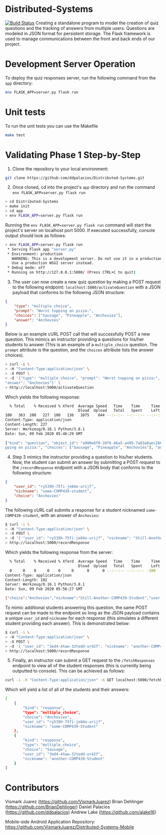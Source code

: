 # Distributed-Systems
[![Build Status](https://travis-ci.com/alake16/Distributed-Systems.svg?branch=master)](https://travis-ci.com/alake16/Distributed-Systems)
Creating a standalone program to model the creation of quiz questions and the tracking of answers from multiple users. Questions are modeled in JSON format for persistent storage. The Flask framework is used to manage communications between the front and back ends of our project.

# Development Server Operation
To deploy the quiz responses server, run the following command from the `app` directory:
```bash
env FLASK_APP=server.py flask run
```

# Unit tests
To run the unit tests you can use the Makefile
```bash
make test
```

# Validating Phase 1 Step-by-Step

1. Clone the repository to your local environment:
```bash
git clone https://github.com/ddpalacios/Distributed-Systems.git
```

2. Once cloned, cd into the project's `app` directory and run the command `env FLASK_APP=server.py flask run`

```bash
> cd Distributed-Systems
> make init
> cd app
> env FLASK_APP=server.py flask run
```

Running the `env FLASK_APP=server.py flask run` command will start the project's server on localhost port 5000.  If executed successfully, console output should look as follows:

```bash
> env FLASK_APP=server.py flask run
 * Serving Flask app "server.py"
 * Environment: production
   WARNING: This is a development server. Do not use it in a production deployment.
   Use a production WSGI server instead.
 * Debug mode: off
 * Running on http://127.0.0.1:5000/ (Press CTRL+C to quit)
```

3. The user can now create a new quiz question by making a POST request to the following endpoint: `localhost:5000/activateQuestion` with a JSON payload that conforms to the following JSON structure:

```json
{
    "type": "multiple_choice",
    "prompt": "Worst topping on pizza:",
    "choices": ["Sausage", "Pineapple", "Anchovies"],
    "answer": "Anchovies"
}
```

Below is an example cURL POST call that will successfully POST a new question.  This mimics an instructor providing a questions for his/her students to answer (This is an example of a `multiple_choice` question. The `prompt` attribute is the question, and the `choices` attribute lists the answer choices).


```bash
> curl -i \                                                                                                             
> -H "Content-Type:application/json" \                                                                                  
> -X POST \                                                                                                             
> -d '{"type": "multiple_choice", "prompt": "Worst topping on pizza:", "choices": ["Sausage", "Pineapple", "Anchovies"],
"answer": "Anchovies"}' \                                                                                               
> http://localhost:5000/activateQuestion

```

Which yields the following response: 

```bash
  % Total    % Received % Xferd  Average Speed   Time    Time     Time  Current                                         
                                 Dload  Upload   Total   Spent    Left  Speed                                           
100   363  100   227  100   136   1075    644 --:--:-- --:--:-- --:--:--  1720HTTP/1.0 200 OK                           
Content-Type: application/json                                                                                          
Content-Length: 227                                                                                                     
Server: Werkzeug/0.16.1 Python/3.8.1                                                                                    
Date: Sun, 09 Feb 2020 05:46:29 GMT                                                                                     
                                                                                                                        
{"kind": "question", "object_id": "a900e6f0-39f6-46a5-a495-7a83a8aec266", "type": "multiple_choice", "prompt": "Worst to
pping on pizza:", "choices": ["Sausage", "Pineapple", "Anchovies"], "answer": "Anchovies", "responses": []}             
```


4. Step 3 mimics the instructor providing a question to his/her students.  Now, the student can submit an answer by submitting a POST request to the `/recordResponse` endpoint with a JSON body that conforms to the following structure:

```json
{
	"user_id": "ry539h-75fi-je84o-urijf",
	"nickname": "some-COMP439-student",
	"choice": "Anchovies"
}
```

The following cURL call submits a response for a student nicknamed `some-COMP439-student`, with an answer of `Anchovies`:

```bash
$ curl -i \
> -H "Content-Type:application/json" \
> -X POST \
> -d '{ "user_id": "ry539h-75fi-je84o-urijf", "nickname": "Still-Another-COMP439-Student", "choice": "Anchovies" }' \
> http://localhost:5000/recordResponse

```
Which yields the following response from the server:

```bash
  % Total    % Received % Xferd  Average Speed   Time    Time     Time  Current
                                 Dload  Upload   Total   Spent    Left  Speed
  0     0    0     0    0     0      0      0 --:--:-- --:--:-- -100   210  100   102  100   108    488    516 --:--:-- --:--:-- --:--:--  1004HTTP/1.0 200 OK
Content-Type: application/json
Content-Length: 102
Server: Werkzeug/0.16.1 Python/3.8.1
Date: Sun, 09 Feb 2020 05:56:27 GMT

{"choice":"Anchovies","nickname":"Still-Another-COMP439-Student","user_id":"ry539h-75fi-je84o-urijf"}
```

To mimic additional students answering this question, the same POST request can be made to the endpoint so long as the JSON payload contains a unique `user_id` and `nickname` for each response (this simulates a different student providing each answer). This is demonstrated below:

```bash
$ curl -i \
> -H "Content-Type:application/json" \
> -X POST \
> -d '{ "user_id": "3ed4-4tww-32tedd-ur42f", "nickname": "another-COMP439-Student", "choice": "Sausage" }' \
> http://localhost:5000/recordResponse
```

5. Finally, an instructor can submit a GET request to the `/fetchResponses` endpoint to view all of the student responses (this is currently being outputted to console).  This can be achieved as follows:

```bash
curl -i -H "Content-Type:application/json" -X GET localhost:5000/fetchResponses
```

Which will yield a list of all of the students and their answers:

```bash
[
    {
        "kind": "response",
        "type": "multiple_choice",
        "choice": "Anchovies",
        "user_id": "ry539h-75fi-je84o-urijf",
        "nickname": "some-COMP439-Student"
    },
    {
        "kind": "response",
        "type": "multiple_choice",
        "choice": "Sausage",
        "user_id": "3ed4-4tww-32tedd-ur42f",
        "nickname": "another-COMP439-Student"
    }
]
```

# Contributors
Vismark Juarez (https://github.com/VismarkJuarez)
Brian Dehlinger (https://github.com/BrianDehlinger)
Daniel Palacios (https://github.com/ddpalacios)
Andrew Lake (https://github.com/alake16)

Mobile-side Android Application Repository: https://github.com/VismarkJuarez/Distributed-Systems-Mobile
